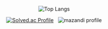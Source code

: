 <div align=center>
  
![Top Langs](https://github-readme-stats.vercel.app/api/top-langs/?username=Gyuffy&layout=compact)  

[![Solved.ac Profile](http://mazassumnida.wtf/api/v2/generate_badge?boj=kkb360)](https://solved.ac/kkb360/)
&nbsp;
![mazandi profile](http://mazandi.herokuapp.com/api?handle=kkb360&theme=warm)
</div>
